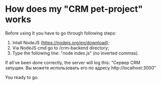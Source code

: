 # How does my "CRM pet-project" works

Before using It you have to go through following steps:
1) Intall NodeJS (https://nodejs.org/en/download);
2) Via NodeJS cmd go to /crm-backend directory;
2) Type the following line: "node index.js" (no inverted commas).

If all've been done correctly, the server will log this:
"Сервер CRM запущен. Вы можете использовать его по адресу http://localhost:3000"

You ready to go.
